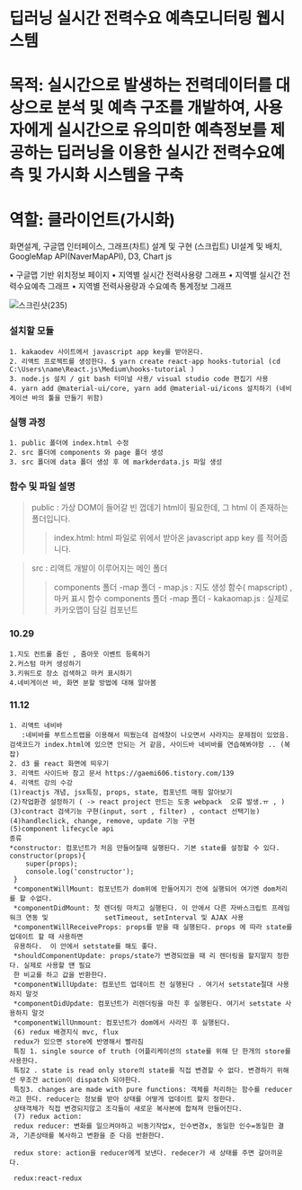 # 딥러닝 실시간 전력수요 예측모니터링 웹시스템

# 목적: 실시간으로 발생하는 전력데이터를 대상으로 분석 및 예측 구조를 개발하여, 사용자에게 실시간으로 유의미한 예측정보를 제공하는 딥러닝을 이용한 실시간 전력수요예측 및 가시화 시스템을 구축

# 역할: 클라이언트(가시화)
   화면설계, 구글맵 인터페이스, 그래프(차트) 설계 및 구현 (스크립트)
   UI설계 및 배치, GoogleMap API(NaverMapAPI), D3, Chart js
   
• 구글맵 기반 위치정보 페이지
• 지역별 실시간 전력사용량 그래프
• 지역별 실시간 전력수요예측 그래프
• 지역별 전력사용량과 수요예측 통계정보 그래프

![스크린샷(235)](https://user-images.githubusercontent.com/62291578/124079785-8d887280-da84-11eb-8422-a7996b711626.png)

### 설치할 모듈


    1. kakaodev 사이트에서 javascript app key를 받아온다. 
    2. 리액트 프로젝트를 생성한다. $ yarn create react-app hooks-tutorial (cd C:\Users\name\React.js\Medium\hooks-tutorial )
    3. node.js 설치 / git bash 터미널 사용/ visual studio code 편집기 사용
    4. yarn add @material-ui/core, yarn add @material-ui/icons 설치하기 (네비게이션 바의 툴을 만들기 위함)
  


### 실행 과정


    1. public 폴더에 index.html 수정
    2. src 폴더에 components 와 page 폴더 생성
    3. src 폴더에 data 폴더 생성 후 에 markderdata.js 파일 생성


### 함수 및 파일 설명


> public : 가상 DOM이 들어갈 빈 껍데기 html이 필요한데, 그 html 이 존재하는 폴더입니다.
> > index.html: html 파일로 위에서 받아온 javascript app  key 를 적어줍니다.

> src : 리액트 개발이 이루어지는 메인 폴더
> > components 폴더 -map 폴더 - map.js : 지도 생성 함수( mapscript) , 마커 표시 함수 
> > components 폴더 -map 폴더 - kakaomap.js : 실제로 카카오맵이 담길 컴포넌트 

### 10.29 


    1.지도 컨트롤 줌인 , 줌아웃 이벤트 등록하기
    2.커스텀 마커 생성하기 
    3.키워드로 장소 검색하고 마커 표시하기
    4.네비게이션 바, 화면 분할 방법에 대해 알아봄

### 11.12


    
    1. 리액트 네비바 
       :네비바를 부트스트랩을 이용해서 띄웠는데 검색창이 나오면서 사라지는 문제점이 있었음. 검색코드가 index.html에 있으면 안되는 거 같음, 사이드바 네비바를 연습해봐야함 .. (복잡)
    2. d3 를 react 화면에 띄우기 
    3. 리액트 사이드바 참고 문서 https://gaemi606.tistory.com/139
    4. 리액트 강의 수강 
    (1)reactjs 개념, jsx특징, props, state, 컴포넌트 매핑 알아보기 
    (2)작업환경 설정하기 ( -> react project 만드는 도중 webpack  오류 발생.ㅠ , )
    (3)contract 검색기능 구현(input, sort , filter) , contact 선택기능)
    (4)handleclick, change, remove, update 기능 구현
    (5)component lifecycle api
    종류 
    *constructor: 컴포넌트가 처음 만들어질때 실행된다. 기본 state를 설정할 수 있다.
    constructor(props){
        super(props);
        console.log('constructor');
     }
     *componentWillMount: 컴포넌트가 dom위에 만들어지기 전에 실행되어 여기엔 dom처리를 할 수없다.
     *componentDidMount: 첫 렌더링 마치고 실행된다. 이 안에서 다른 자바스크립트 프레임워크 연동 및              setTimeout, setInterval 및 AJAX 사용
     *componentWillReceiveProps: props를 받을 때 실행된다. props 에 따라 state를 업데이트 할 때 사용하면
     유용하다.  이 안에서 setstate를 해도 좋다.
     *shouldComponentUpdate: props/state가 변경되었을 때 리 렌더링을 할지말지 정한다. 실제로 사용할 떈 필요
     한 비교를 하고 값을 반환한다.
     *componentWillUpdate: 컴포넌트 업데이트 전 실행된다 . 여기서 setstate절대 사용하지 말것
     *componentDidUpdate: 컴포넌트가 리렌더링을 마친 후 실행된다. 여기서 setstate 사용하지 말것
     *componentWillUnmount: 컴포넌트가 dom에서 사라진 후 실행된다.
     (6) redux 배경지식 mvc, flux
     redux가 있으면 store에 반영해서 빨라짐 
     특징 1. single source of truth (어플리케이션의 state를 위해 단 한개의 store를 사용한다.
     특징2 . state is read only store의 state를 직접 변경할 수 없다. 변경하기 위해선 무조건 action이 dispatch 되야한다.
     특징3. changes are made with pure functions: 객체를 처리하는 함수를 reducer라고 한다. reducer는 정보를 받아 상태를 어떻게 업데이트 할지 정한다. 
     상태객체가 직접 변경되지않고 조각들이 새로운 복사본에 합쳐져 만들어진다.
     (7) redux action: 
     redux reducer: 변화를 일으켜야하고 비동기작업x, 인수변경x, 동일한 인수=동일한 결과, 기존상태를 복사하고 변환을 준 다음 반환한다. 
     
     redux store: action을 reducer에게 보낸다. redecer가 새 상태를 주면 갈아끼운다. 
     
     redux:react-redux
     
    
